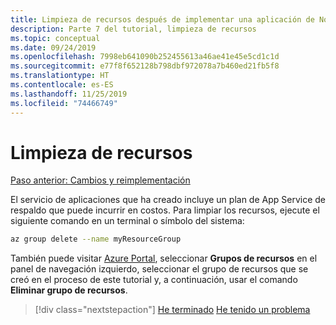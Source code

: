 ```yaml
---
title: Limpieza de recursos después de implementar una aplicación de Node.js en Azure mediante la CLI de Azure
description: Parte 7 del tutorial, limpieza de recursos
ms.topic: conceptual
ms.date: 09/24/2019
ms.openlocfilehash: 7998eb641090b252455613a46ae41e45e5cd1c1d
ms.sourcegitcommit: e77f8f652128b798dbf972078a7b460ed21fb5f8
ms.translationtype: HT
ms.contentlocale: es-ES
ms.lasthandoff: 11/25/2019
ms.locfileid: "74466749"
---
```

# <a name="clean-up-resources"></a>Limpieza de recursos

[Paso anterior: Cambios y reimplementación](tutorial-vscode-docker-node-06.md)

El servicio de aplicaciones que ha creado incluye un plan de App Service de respaldo que puede incurrir en costos. Para limpiar los recursos, ejecute el siguiente comando en un terminal o símbolo del sistema:

```bash
az group delete --name myResourceGroup
```

También puede visitar [Azure Portal](https://portal.azure.com), seleccionar **Grupos de recursos** en el panel de navegación izquierdo, seleccionar el grupo de recursos que se creó en el proceso de este tutorial y, a continuación, usar el comando **Eliminar grupo de recursos**.

> [!div class="nextstepaction"]
> [He terminado](node-howto-deploy-web-app.md) [He tenido un problema](https://www.research.net/r/PWZWZ52?tutorial=node-deployment&step=clean-up-resources)
